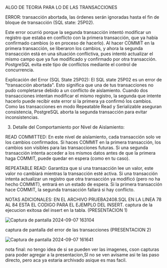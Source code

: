 ALGO DE TEORIA PARA LO DE LAS TRANSACCIONES


ERROR: transacción abortada, las órdenes serán ignoradas hasta el fin de bloque de transacción (SQL state: 25P02).


Este error ocurrió porque la segunda transacción intentó modificar un registro que estaba en conflicto con la primera transacción, 
que ya había confirmado cambios (o en proceso de hacerlo). Al hacer COMMIT en la primera transacción, se liberaron los cambios, 
y ahora la segunda transacción está en una situación conflictiva, pues intentó actualizar el mismo campo que ya fue modificado y confirmado por otra transacción. 
PostgreSQL evita este tipo de conflictos mediante el control de concurrencia.


Explicación del Error (SQL State 25P02):
El SQL state 25P02 es un error de "transacción abortada". Esto significa que una de tus transacciones no pudo completarse debido a un conflicto de aislamiento.
Cuando dos transacciones intentan modificar el mismo registro, la segunda que intente hacerlo puede recibir este error si la primera ya confirmó los cambios. 
Como las transacciones en modo Repeatable Read y Serializable aseguran consistencia, PostgreSQL aborta la segunda transacción para evitar inconsistencias.


3. Detalle del Comportamiento por Nivel de Aislamiento:
   
READ COMMITTED: En este nivel de aislamiento, cada transacción solo ve los cambios confirmados.
Si haces COMMIT en la primera transacción, los cambios son visibles para las transacciones futuras.
Si una segunda transacción intenta acceder a los mismos datos antes de que la primera haga COMMIT, puede quedar en espera (como en tu caso).


REPEATABLE READ: Garantiza que si una transacción lee un valor, este valor no cambiará mientras la transacción esté activa. 
Si una transacción intenta actualizar un registro que otra transacción ya modificó (pero no ha hecho COMMIT), entrará en un estado de espera. 
Si la primera transacción hace COMMIT, la segunda transacción fallará si hay conflicto.


NOTAS ADICIONALES:
EN EL ARCHIVO PRUEBA2408.SQL EN LA LINEA 78 AL 84 ESTA EL CODIGO PARA EL EJEMPLO DEL INSERT.
captura de la ejecucion exitosa del insert en la tabla. (PRESENTACION 1)

![Captura de pantalla 2024-09-07 163104](https://github.com/user-attachments/assets/24418a6c-2a9e-4fa2-bdad-08c6657a90a7)

captura de pantalla del error de las transacciones (PRESENTACION 2)

![Captura de pantalla 2024-09-07 161641](https://github.com/user-attachments/assets/ee9d4e71-6c99-45d9-b4b6-26b336df0d36)

nota final: no tengo idea de si se pueden ver las imagenes, cson capturas para poder agregar a la presentacion,SI no se ven avisame asi te las paso directo, pero aca ya estaria archivado asique es mas facil.
